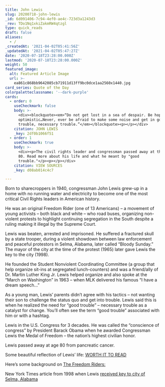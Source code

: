 ```yaml
---
title: John Lewis
slug: 20200718-john-lewis
_id: 6d091406-7c94-4ef0-ae4c-723d3a1243d3
_rev: TDo1Nq1xkiZakmRW4qtzgl
type: quick_reads
draft: false
aliases:
  - /
_createdAt: '2021-04-02T05:41:56Z'
_updatedAt: '2021-04-02T05:47:27Z'
date: '2020-07-18T23:28:00.000Z'
lastmod: '2020-07-18T23:28:00.000Z'
weight: 50
featured_image:
  alt: Featured Article Image
  url: >-
    ea861c868bb9642085cb71911d13ff9bc0dce1aa2560x1440.jpg
card_series: Quote of the Day
colorpaletteclassname: '--dark-purple'
cards:
  - order: 0
    useCheckmark: false
    body: >-
      <div><blockquote><em>“Do not get lost in a sea of despair. Be hopeful, be
      optimistic…Never, ever be afraid to make some noise and get in good
      trouble, necessary trouble.”</em></blockquote><p></p></div>
    citation: JOHN LEWIS
    _key: 2df0b1066f51
  - order: 1
    useCheckmark: true
    body: >-
      <div><p>The civil rights leader and congressman passed away at the age of
      80. Read more about his life and what he meant by "good
      trouble."</p><p></p></div>
    citation: VIEW SOURCES
    _key: d08ab014c4c7

---
```

Born to sharecroppers in 1940, congressman John Lewis grew-up in a home with no running water and electricity to become one of the most critical Civil Rights leaders in American history.

He was an original Freedom Rider (one of 13 Americans) – a movement of young activists – both black and white – who road buses, organizing non-violent protests to highlight continuing segregation in the South despite a ruling making it illegal by the Supreme Court.

Lewis was beaten, arrested and imprisoned. He suffered a fractured skull by a state trooper, during a violent showdown between law enforcement and peaceful protestors in Selma, Alabama, later called “Bloody Sunday.” The mayor of the city at the time of the protest (1965) later gave Lewis the key to the city (1998).

He founded the Student Nonviolent Coordinating Committee (a group that help organize sit-ins at segregated lunch-counters) and was a friend/ally of Dr. Martin Luther King Jr. Lewis helped organize and also spoke at the “March on Washington” in 1963 – when MLK delivered his famous “I have a dream speech…”

As a young man, Lewis’ parents didn’t agree with his tactics – not wanting their son to challenge the status quo and get into trouble. Lewis said this is when he realized the need for “good trouble” – necessary trouble as a catalyst for change. You’ll often see the term “good trouble” associated with him or with a hashtag.

Lewis in the U.S. Congress for 3 decades. He was called the “conscience of congress” by President Barack Obama when he awarded Congressman Lewis the Medal of Freedom – the nation’s highest civilian honor.

Lewis passed away at age 80 from pancreatic cancer.

Some beautiful reflection of Lewis’ life: [WORTH IT TO READ](https://www.nytimes.com/2020/07/17/us/john-lewis-dead.html)

Here’s some background on [The Freedom Riders:](https://www.smithsonianmag.com/history/the-freedom-riders-then-and-now-45351758/)

New York Times article from 1998 when Lewis [received key to city of Selma, Alabama](https://www.nytimes.com/1998/03/09/us/civil-rights-veteran-is-honored-in-selma.html)